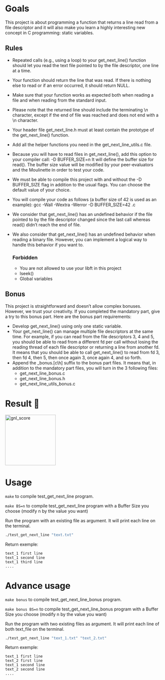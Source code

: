 # Goals
This project is about programming a function that returns a line read from a file descriptor and it will also make you learn a highly interesting new concept in C programming: static variables.

## Rules
- Repeated calls (e.g., using a loop) to your get_next_line() function should let you read the text file pointed to by the file descriptor, one line at a time.
- Your function should return the line that was read. If there is nothing else to read or if an error occurred, it should return NULL.
- Make sure that your function works as expected both when reading a file and when reading from the standard input.
- Please note that the returned line should include the terminating \n character, except if the end of file was reached and does not end with a \n character.
- Your header file get_next_line.h must at least contain the prototype of the get_next_line() function.
- Add all the helper functions you need in the get_next_line_utils.c file.
- Because you will have to read files in get_next_line(), add this option to your compiler call: -D BUFFER_SIZE=n It will define the buffer size for read(). The buffer size value will be modified by your peer-evaluators and the Moulinette in order to test your code.
- We must be able to compile this project with and without the -D BUFFER_SIZE flag in addition to the usual flags. You can choose the default value of your choice.
- You will compile your code as follows (a buffer size of 42 is used as an example): gcc -Wall -Wextra -Werror -D BUFFER_SIZE=42 <files>.c
- We consider that get_next_line() has an undefined behavior if the file pointed to by the file descriptor changed since the last call whereas read() didn’t reach the end of file.
- We also consider that get_next_line() has an undefined behavior when reading a binary file. However, you can implement a logical way to handle this behavior if you want to.

  ### Forbidden
  - You are not allowed to use your libft in this project
  - lseek()
  - Global variables

## Bonus
This project is straightforward and doesn’t allow complex bonuses. However, we trust your creativity. If you completed the mandatory part, give a try to this bonus part. Here are the bonus part requirements:


- Develop get_next_line() using only one static variable.
- Your get_next_line() can manage multiple file descriptors at the same time. For example, if you can read from the file descriptors 3, 4 and 5, you should be able to read from a different fd per call without losing the reading thread of each file descriptor or returning a line from another fd. It means that you should be able to call get_next_line() to read from fd 3, then fd 4, then 5, then once again 3, once again 4, and so forth.
- Append the _bonus.[c\h] suffix to the bonus part files. It means that, in addition to the mandatory part files, you will turn in the 3 following files:
  - get_next_line_bonus.c
  - get_next_line_bonus.h
  - get_next_line_utils_bonus.c
 
# Result :slot_machine:
<img width="164" alt="gnl_score" src="https://github.com/Benoilte/ft_get_next_line/assets/104198121/3b6a92d8-a716-430e-90d3-50bcb32a61b9">

# Usage

``make`` to compile test_get_next_line program.

``make BS=n`` to compile test_get_next_line program with a Buffer Size you choose (modify n by the value you want)

Run the program with an existing file as argument. It will print each line on the terminal.
```bash
./test_get_next_line "text.txt"
```

Return exemple:

```text
text_1 first line
text_1 second line
text_1 third line
....
```

# Advance usage

``make bonus`` to compile test_get_next_line_bonus program.

``make bonus BS=n`` to compile test_get_next_line_bonus program with a Buffer Size you choose (modify n by the value you want)

Run the program with two existing files as argument. It will print each line of both text_file on the terminal.

```bash
./test_get_next_line "text_1.txt" "text_2.txt"
```

Return exemple:

```text
text_1 first line
text_2 first line
text_1 second line
text_2 second line
....
```
